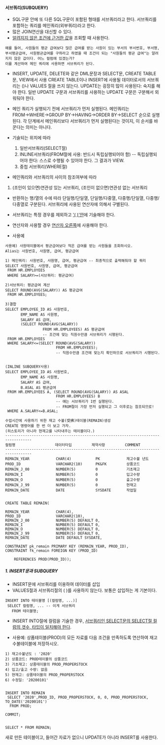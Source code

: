 #### 서브쿼리(SUBQUERY)
- SQL구문 안에 또 다른 SQL구문이 포함된 형태를 서브쿼리라고 한다.
	서브쿼리를 포함하는 쿼리를 메인쿼리(외부쿼리)라고 한다.
- 많은 JOIN연산을 대신할 수 있다.
- <u>알려지지 않은 조건에 근거한 값</u>을 조회할 때 사용한다.
```
예를 들어, 사원들의 평균 급여보다 많은 급여를 받는 사원이 있는 부서의 부서번호, 부서명, 부서평균급여, 사원평균급여를 구하라고 하였을 때 조건이 되는 "사원들의 평균 급여"는 알려지지 않은 값이다. 어느 컬럼에 있겠는가?
이를 계산하여 메인 쿼리에 사용하면 서브쿼리가 된다.
```
- INSERT, UPDATE, DELETE와 같은 DML문장과 SELECT문, CREATE TABLE문, VIEW에서 사용
	CREATE TABLE이나 INSERT에 사용될 데이터로서의 서브쿼리는 ()나 VALUES 절을 쓰지 않는다.
	UPDATE는 굉장히 많이 사용된다: 숙지를 해야 한다. 
	일반 UPDATE 구문과 서브쿼리를 사용하는 UPDATE 구문은 구분해서 외워둬야 한다.
- 메인 쿼리가 실행되기 전에 서브쿼리가 먼저 실행된다.
	메인쿼리는 FROM→WHERE→GROUP BY→HAVING→ORDER BY→SELECT 순으로 실행된다. 각 단계에서 메인쿼리보다 서브쿼리가 먼저 실행된다는 것이지, 이 순서를 바꾼다는 의미는 아니다.
- 기술되는 위치에 따라
  1) 일반서브쿼리(SELECT절) 
  2) INLINE서브쿼리(FROM절에 사용: 반드시 독립실행되어야 함) -- 독립실행되어야 한다: 스스로 수행될 수 있어야 한다. 그 결과가 VIEW.
  3) 중첩 서브쿼리(WHERE절)
 
- 메인쿼리와 서브쿼리의 사이의 참조여부에 따라
1) (조인이 있으면)연관성 있는 서브쿼리, (조인이 없으면)연관성 없는 서브쿼리
 
- 반환하는 행/열의 수에 따라 단일행/단일열, 단일행/다중열, 다중행/단일열, 다중행/다중열로 구분된다.
	서브쿼리에 사용된 연산자에 의해서 구별된다.
- 서브쿼리는 특정 경우를 제외하고 <u>'( )'안</u>에 기술해야 한다.
- 연산자와 사용할 경우 <u>연산자 오른쪽</u>에 사용해야 한다.



- 사용예
```
사용예) 사원테이블에서 평균급여보다 적은 급여를 받는 사원들을 조회하시오.
Alias는 사원번호, 사원명, 급여, 평균급여

1) 메인쿼리: 사원번호, 사원명, 급여, 평균급여 -- 최종적으로 출력해줘야 할 쿼리
SELECT 사원번호, 사원명, 급여, 평균급여
 FROM HR.EMPLOYEES
 WHERE SALARY>=(서브쿼리: 평균급여)
 
2)서브쿼리: 평균급여 계산
SELECT ROUND(AVG(SALARY)) AS 평균급여
 FROM HR.EMPLOYEES;
 
3)결합
SELECT EMPLOYEE_ID AS 사원번호,
       EMP_NAME AS 사원명,
       SALARY AS 급여,
       (SELECT ROUND(AVG(SALARY))
                 FROM HR.EMPLOYEES) AS 평균급여
                 -- 조건에 맞는 직원수만큼 서브쿼리가 시행된다.
 FROM HR.EMPLOYEES
 WHERE SALARY<=(SELECT ROUND(AVG(SALARY))
                       FROM HR.EMPLOYEES);
                       -- 직원수만큼 조건에 맞는지 확인하므로 서브쿼리가 시행된다.
                       
                       
(INLINE SUBQUERY사용)
SELECT EMPLOYEE_ID AS 사원번호,
       EMP_NAME AS 사원명,
       SALARY AS 급여,
       B.ASAL AS 평균급여 
 FROM HR.EMPLOYEES A, (SELECT ROUND(AVG(SALARY)) AS ASAL
                       FROM HR.EMPLOYEES) B 
                       -- 얘는 서브쿼리가 1번 실행된다.
                       -- FROM절이 가장 먼저 실행되고 그 이후로는 참조되므로!
 WHERE A.SALARY<=B.ASAL;
```



```
수업시간에 사용하기 위한 재고 수불(受拂)테이블(REMAIN)생성
CREATE 명령어를 한 번 더 보고 가자.
(히스토리가 아니라 현재고를 나타내주는 테이블이다.)
----------------------------------------------------------------------------------
컬럼명                  데이터타입         제약사항         COMMENT
----------------------------------------------------------------------------------
REMAIN_YEAR            CHAR(4)           PK            재고수불 년도
PROD_ID                VARCHAR2(10)      PK&FK         상품코드
REMAIN_J_00            NUMBER(5)         0             기초재고
REMAIN_I               NUMBER(5)         0             입고수량
REMAIN_O               NUMBER(5)         0             출고수량
REMAIN_J_99            NUMBER(5)         0             현재고
REMAIN_DATE            DATE              SYSDATE       작업일


CREATE TABLE REMAIN(

REMAIN_YEAR            CHAR(4),
PROD_ID                VARCHAR2(10),
REMAIN_J_00            NUMBER(5) DEFAULT 0,
REMAIN_I               NUMBER(5) DEFAULT 0,
REMAIN_O               NUMBER(5) DEFAULT 0,
REMAIN_J_99            NUMBER(5) DEFAULT 0,
REMAIN_DATE            DATE DEFAULT SYSDATE,

CONSTRAINT pk_remain PRIMARY KEY (REMAIN_YEAR, PROD_ID),
CONSTRAINT fk_remain FOREIGN KEY (PROD_ID)

    REFERENCES PROD(PROD_ID));
```

##### 1. INSERT문과 SUBQUERY
- INSERT문에 서브쿼리를 이용하여 데이터를 삽입
- VALUES절과 서브쿼리절의 ( )를 사용하지 않는다. 
	보통은 삽입하는 게 기본이다.

```
INSERT INTO 테이블명 [(컬럼명, ...)]
 SELECT 컬럼명, ... -- 이게 서브쿼리
   FROM 테이블명;
```


-  INSERT INTO절에 컬럼을 기술한 경우,  <u>서브쿼리인 SELECT문의 SELECT절 컬럼의 갯수, 타입이 일치해야 한다</u>.

-  사용예: 상품테이블(PROD)의 모든 자료를 다음 조건을 만족하도록 연산하여 재고수불테이블에 저장하시오.
```
1) 재고수불년도 : '2020'
2) 상품코드: PROD테이블의 상품코드
3) 기초재고: 상품테이블의 PROD_PROPERSTOCK
4) 입고/출고 수량: 없음
5) 현재고: 상품테이블의 PROD_PROPERSTOCK
6) 수정일: '20200101'


INSERT INTO REMAIN
 SELECT '2020',PROD_ID, PROD_PROPERSTOCK, 0, 0, PROD_PROPERSTOCK, TO_DATE('20200101')
  FROM PROD;
  
COMMIT;


SELECT * FROM REMAIN;
```

 새로 만든 테이블이고, 들어간 자료가 없으니 UPDATE가 아니라 INSERT를 사용한다.